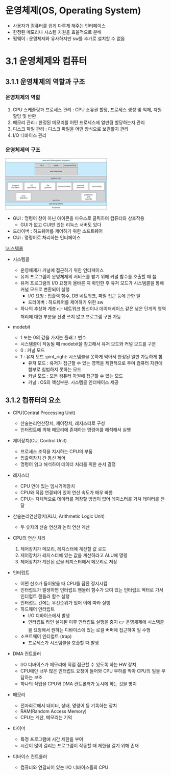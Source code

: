 # 운영체제(OS, Operating System)

- 사용자가 컴퓨터를 쉽게 다루게 해주는 인터페이스
- 한정된 메모리나 시스템 자원을 효율적으로 분배
- 펌웨어 : 운영체제와 유사하지만 sw를 추가로 설치할 수 없음

# 3.1 운영체제와 컴퓨터

## 3.1.1 운영체제의 역할과 구조

### 운영체제의 역할

1. CPU 스케줄링과 프로세스 관리 : CPU 소유권 할당, 프로세스 생성 및 억제, 자원 할당 및 반환
2. 메모리 관리 : 한정된 메모리를 어떤 프로세스에 얼만큼 할당하는지 관리
3. 디스크 파일 관리 : 디스크 파일을 어떤 방식으로 보관할지 관리
4. I/O 디바이스 관리

### 운영체제의 구조

![OS의 구조](./images/os.png)

- GUI : 명령어 창이 아닌 아이콘을 마우스로 클릭하여 컴퓨터와 상호작용
  - GUI가 없고 CUI만 있는 리눅스 서버도 있다
- 드라이버 : 하드웨어를 제어하기 위한 소프트웨어
- CUI : 명령어로 처리하는 인터페이스

[!시스템콜](./images/system_call.jpeg)

- 시스템콜

  - 운영체제가 커널에 접근하기 위한 인터페이스
  - 유저 프로그램이 운영체제의 서비스를 받기 위해 커널 함수를 호출할 때 씀
  - 유저 프로그램의 I/O 요청이 올바른 지 확인한 후 유저 모드가 시스템콜을 통해 커널 모드로 변환되어 실행
    - I/O 요청 : 입출력 함수, DB 네트워크, 파일 접근 등에 관한 일
    - 드라이버 : 하드웨어를 제어하기 위한 sw
  - 하나의 추상화 계층 :point_right: 네트워크 통신이나 데이터베이스 같은 낮은 단계의 영역 처리에 대한 부분을 신경 쓰지 않고 프로그램 구현 가능

- modebit
  - 1 또는 0의 값을 가지는 플래그 변수
  - 시스템콜이 작동될 때 modebit을 참고해서 유저 모드와 커널 모드를 구분
  - 0 : 커널 모드
  - 1 : 유저 모드 :pint_right: 시스템콜을 못하게 막아서 한정된 일만 가능하게 함
    - 유저 모드 : 유저가 접근할 수 있는 영역을 제한적으로 두며 컴퓨터 자원에 함부로 침범하지 못하는 모드
    - 커널 모드 : 모든 컴퓨터 자원에 접근할 수 있는 모드
    - 커널 : OS의 핵심부분. 시스템콜 인터페이스 제공

## 3.1.2 컴퓨터의 요소

- CPU(Central Processing Unit)

  - 산술논리연산장치, 제어장치, 레지스터로 구성
  - 인터럽트에 의해 메모리에 존재하는 명령어를 해석해서 실행

- 제어장치(CU, Control Unit)

  - 프로세스 조작을 지시하는 CPU의 부품
  - 입출력장치 간 통신 제어
  - 명령어 읽고 해석하여 데이터 처리를 위한 순서 결정

- 레지스터

  - CPU 안에 있는 임시기억장치
  - CPU와 직접 연결되어 있어 연산 속도가 매우 빠름
  - CPU는 자체적으로 데이터를 저장할 방법이 없어 레지스터를 거쳐 데이터를 전달

- 산술논리연산장치(ALU, Arithmetic Logic Unit)

  - 두 숫자의 산술 연산과 논리 연산 계산

- CPU의 연산 처리

  1. 제어장치가 메모리, 레지스터에 계산할 값 로드
  2. 제어장치가 레지스터에 있는 값을 계산하라고 ALU에 명령
  3. 제어장치가 계산된 값을 레지스터에서 메모리로 저장

- 인터럽트

  - 어떤 신호가 들어왔을 때 CPU를 잠깐 정지시킴
  - 인터럽트가 발생하면 인터럽트 핸들러 함수가 모여 있는 인터럽트 벡터로 가서 인터럽트 핸들러 함수 실행
  - 인터럽트 간에는 우선순위가 있어 이에 따라 실행
  - 하드웨어 인터럽트
    - I/O 디바이스에서 발생
    - 인터럽트 라인 설계된 이후 인터럽트 실행을 중지 :point_right: 운영체제에 시스템콜을 요청해서 원하는 디바이스에 있는 로컬 버퍼에 접근하여 일 수행
  - 소프트웨어 인터럽트 (trap)
    - 프로세스가 시스템콜을 호출할 때 발생

- DMA 컨트롤러

  - I/O 디바이스가 메모리에 직접 접근할 수 있도록 하는 HW 장치
  - CPU에만 너무 많은 인터럽트 요청이 들어와 CPU 부하를 막아 CPU의 일을 부담하는 보조
  - 하나의 작업을 CPU와 DMA 컨트롤러가 동시에 하는 것을 방지

- 메모리

  - 전자회로에서 데이터, 상태, 명령어 등 기록하는 장치
  - RAM(Random Access Memory)
  - CPU는 계산, 메모리는 기억

- 타이머

  - 특정 프로그램에 시간 제한을 부여
  - 시간이 많이 걸리는 프로그램이 작동할 때 제한을 걸기 위해 존재

- 디바이스 컨트롤러
  - 컴퓨터와 연결되어 있는 I/O 디바이스들의 CPU
